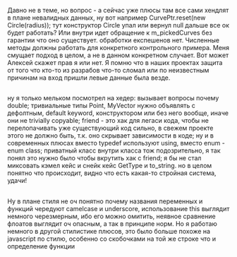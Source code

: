 
Давно не в теме, но вопрос - а сейчас уже плюсы там все сами хендлят в плане невалидных данных, ну вот например CurvePtr.reset(new Circle(radius)); тут конструктор Circle упал или вернул null дальше все ок будет работать? Или внутри идет обращение к m_pickedCurves без гарантии что оно существует. обработки експешенов нет.
Численные методы должны работать для конкретного контрольного примера. Меня смущает подход в целом, а не в данном конкретном случает. Вот может Алексей скажет прав я или нет. Я помню что в наших проектах защита от того что кто-то из разрабов что-то сломал или по неизвестным причинам на вход пришли левые данные была везде. 

##

ну я только мельком посмотрел на хедер: вызывает вопросы почему double; тривиальные типы Point, MyVector нужно объявлять с дефолтным, default keyword, конструктором или без него вообще, иначе они не trivially copyable; friend - это хак для легаси кода, чтобы не перелопачивать уже существующий код сильно, в свежем проекте этого не должно быть, т.к. оно скрывает зависимости в коде; ну и в современных плюсах вместо typedef используют using, вместо enum - enum class; приватный класс внутри класса тож подозрительно, я так понял это нужно было чтобы вкрутить хак с friend; я бы не стал миксовать кэмел кейс и снейк кейс GetType и to_string. но в целом понятно что происходит, видно что есть какая-то стройная система, удачи!

##

Ну в плане стиля не оч понятно почему названия переменных и функций чередуют camelcase и underscore, использование this выглядит немного черезмерным, ибо его можно омитить, неявное сравнение флоатов выглядит оч опасным, а так в принципе норм. Но я работаю немного в другой стилистике плюсов, это было больше похоже на javascript по стилю, особенно со скобочками на той же строке что и определение функции

